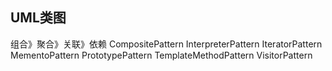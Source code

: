 ## UML类图
组合》聚合》关联》依赖
CompositePattern
InterpreterPattern
IteratorPattern
MementoPattern
PrototypePattern
TemplateMethodPattern
VisitorPattern